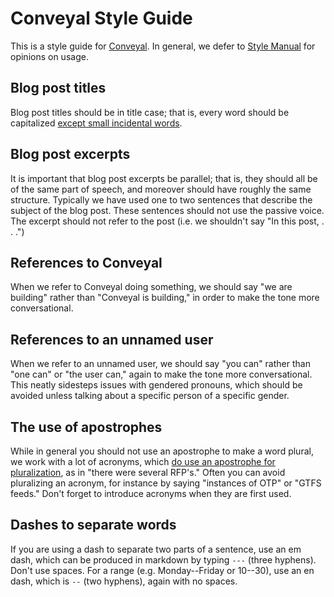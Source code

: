 # Conveyal Style Guide

This is a style guide for [Conveyal](http://conveyal.com). In general, we defer to [Style Manual](http://stylemanual.org/)
for opinions on usage.

## Blog post titles

Blog post titles should be in title case; that is, every word should be capitalized [except small incidental words](http://stylemanual.org/#title_capitalisation).

## Blog post excerpts

It is important that blog post excerpts be parallel; that is, they should all be of the same part of speech, and moreover should
have roughly the same structure. Typically we have used one to two sentences that describe the subject of the blog post.
These sentences should not use the passive voice. The excerpt should not refer to the post (i.e. we shouldn't say "In this post, . . .")

## References to Conveyal

When we refer to Conveyal doing something, we should say "we are building" rather than "Conveyal is building," in order to make the
tone more conversational.

## References to an unnamed user

When we refer to an unnamed user, we should say "you can" rather than "one can" or "the user can," again to make the tone
more conversational. This neatly sidesteps issues with gendered pronouns, which should be avoided unless talking about
a specific person of a specific gender.

## The use of apostrophes

While in general you should not use an apostrophe to make a word plural, we work with a lot of acronyms, which [do use
an apostrophe for pluralization](http://stylemanual.org/#apostrophe), as in "there were several RFP's." Often you can avoid pluralizing an acronym,
for instance by saying "instances of OTP" or "GTFS feeds." Don't forget to introduce acronyms when they are first used.

## Dashes to separate words

If you are using a dash to separate two parts of a sentence, use an em dash, which can be produced in markdown by typing `---` (three hyphens).
Don't use spaces. For a range (e.g. Monday--Friday or 10--30), use an en dash, which is `--` (two hyphens), again with no spaces.
